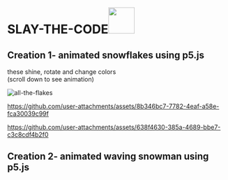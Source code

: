 # SLAY-THE-CODE<img src="https://cdn3.emoji.gg/emojis/41356-grinchornament.png" width="60"/>  
## Creation 1- animated snowflakes using p5.js
these shine, rotate and change colors </br> (scroll down to see animation) </br>


![all-the-flakes](https://github.com/user-attachments/assets/7dbd67d5-04e0-4084-ac4e-88eb29fd921f)


https://github.com/user-attachments/assets/8b346bc7-7782-4eaf-a58e-fca30039c99f

https://github.com/user-attachments/assets/638f4630-385a-4689-bbe7-c3c8cdf4b2f0

## Creation 2- animated waving snowman using p5.js
